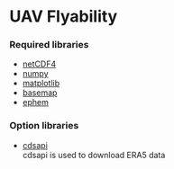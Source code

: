 # UAV Flyability

### Required libraries 
- <a href= "https://unidata.github.io/netcdf4-python/netCDF4/index.html"> netCDF4 </a> 
- <a href= "https://numpy.org/"> numpy </a> 
- <a href= "https://matplotlib.org/"> matplotlib </a> 
- <a href= "https://matplotlib.org/basemap/"> basemap </a> 
- <a href= "https://rhodesmill.org/pyephem/"> ephem </a> 

### Option libraries
- <a href= "https://cds.climate.copernicus.eu/api-how-to"> cdsapi </a> 
<br>cdsapi is used to download ERA5 data
